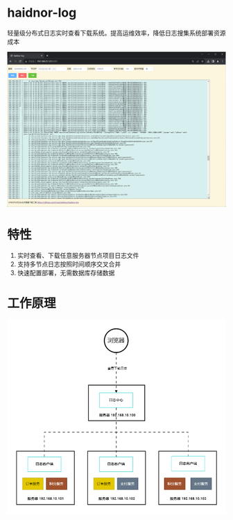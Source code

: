 # haidnor-log
轻量级分布式日志实时查看下载系统。提高运维效率，降低日志搜集系统部署资源成本   

![](./doc/images/img02.png)

# 特性
1. 实时查看、下载任意服务器节点项目日志文件
2. 支持多节点日志按照时间顺序交叉合并
3. 快速配置部署，无需数据库存储数据

# 工作原理
![](./doc/images/img01.png)

